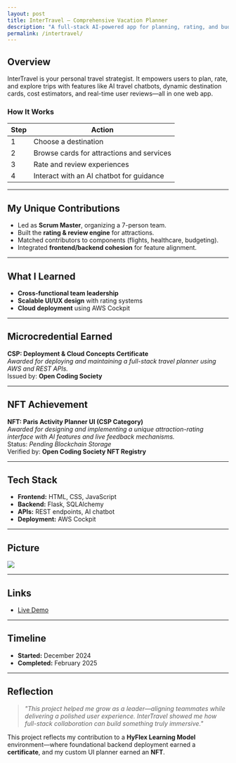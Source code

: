 ```yaml
---
layout: post
title: InterTravel — Comprehensive Vacation Planner
description: "A full-stack AI-powered app for planning, rating, and budgeting trips."
permalink: /intertravel/
---
```


## Overview

InterTravel is your personal travel strategist. It empowers users to plan, rate, and explore trips with features like AI travel chatbots, dynamic destination cards, cost estimators, and real-time user reviews—all in one web app.

### How It Works

| Step | Action |
|------|--------|
| 1 | Choose a destination |
| 2 | Browse cards for attractions and services |
| 3 | Rate and review experiences |
| 4 | Interact with an AI chatbot for guidance |

---

## My Unique Contributions

- Led as **Scrum Master**, organizing a 7-person team.  
- Built the **rating & review engine** for attractions.  
- Matched contributors to components (flights, healthcare, budgeting).  
- Integrated **frontend/backend cohesion** for feature alignment.  

---

## What I Learned

- **Cross-functional team leadership**  
- **Scalable UI/UX design** with rating systems  
- **Cloud deployment** using AWS Cockpit  

---

## Microcredential Earned

**CSP: Deployment & Cloud Concepts Certificate**  
_Awarded for deploying and maintaining a full-stack travel planner using AWS and REST APIs._  
Issued by: **Open Coding Society**

---

## NFT Achievement

**NFT: Paris Activity Planner UI (CSP Category)**  
_Awarded for designing and implementing a unique attraction-rating interface with AI features and live feedback mechanisms._  
Status: _Pending Blockchain Storage_  
Verified by: **Open Coding Society NFT Registry**

---

## Tech Stack

- **Frontend:** HTML, CSS, JavaScript  
- **Backend:** Flask, SQLAlchemy  
- **APIs:** REST endpoints, AI chatbot  
- **Deployment:** AWS Cockpit  

---

## Picture

<img src="{{site.baseurl}}/images/intertravel.png">

---

## Links

- [Live Demo](https://your-live-intertravel-url.com)

---

## Timeline

- **Started:** December 2024  
- **Completed:** February 2025  

---

## Reflection

> *"This project helped me grow as a leader—aligning teammates while delivering a polished user experience. InterTravel showed me how full-stack collaboration can build something truly immersive."*

This project reflects my contribution to a **HyFlex Learning Model** environment—where foundational backend deployment earned a **certificate**, and my custom UI planner earned an **NFT**.
